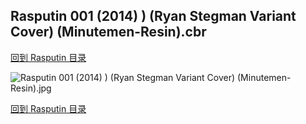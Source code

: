 ## Rasputin 001 (2014) ) (Ryan Stegman Variant Cover) (Minutemen-Resin).cbr


[回到 Rasputin 目录](https://github.com/alicewish/markdown/blob/master/series/Rasputin.md)


![Rasputin 001 (2014) ) (Ryan Stegman Variant Cover) (Minutemen-Resin).jpg](https://wx1.sinaimg.cn/large/6a9fdecagy1fpng8apwhjj21kw2ftquu.jpg)

[回到 Rasputin 目录](https://github.com/alicewish/markdown/blob/master/series/Rasputin.md)

